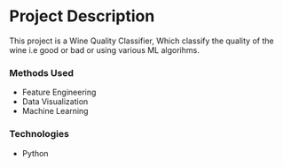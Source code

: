 
# Project Description
This project is a Wine Quality Classifier, Which classify the quality of the wine i.e good or bad or using various ML algorihms.


### Methods Used
* Feature Engineering
* Data Visualization
* Machine Learning


### Technologies 
* Python







